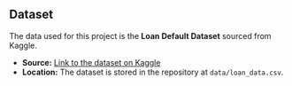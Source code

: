 ## Dataset 
The data used for this project is the **Loan Default Dataset** sourced from Kaggle.

* **Source:** [Link to the dataset on Kaggle](https://www.kaggle.com/code/redpen12/loan-default-prediction)
* **Location:** The dataset is stored in the repository at `data/loan_data.csv`.
